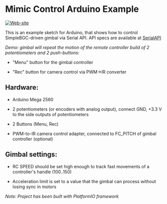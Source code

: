 Mimic Control Arduino Example
==========================================
[![Web-site](https://www.basecamelectronics.com/img/logo.basecam.onwhite.png)](https://www.basecamelectronics.com)

This is an example sketch for Arduino, that shows how to control
SimpleBGC-driven gimbal via Serial API. API specs are available at
[SerialAPI](http://www.basecamelectronics.com/serialapi/)

*Demo: gimbal will repeat the motion of the remote controller build of 2 potentiometers and 2 push-buttons:*

- "Menu" button for the gimbal controller

- "Rec" button for camera control via PWM->IR converter

## Hardware:

- Arduino Mega 2560

- 2 potentiometers (or encoders with analog output), connect GND, +3.3 V to the side outputs of potentiometers

- 2 Buttons (Menu, Rec)

- PWM-to-IR camera control adapter, connected to FC_PITCH of gimbal controller (optional)

## Gimbal settings:

- RC SPEED should be set high enough to track fast movements of a controller's handle (100..150)

- Acceleration limit is set to a value that the gimbal can process without losing sync in motors

*Note: Project has been built with PlatformIO framework*